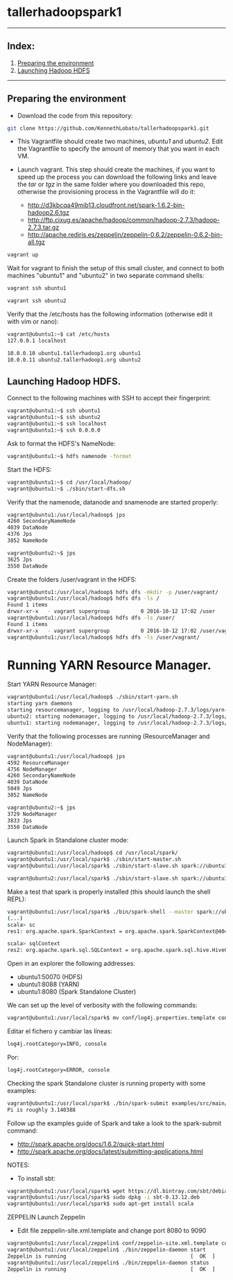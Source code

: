 # tallerhadoopspark1
***

## Index:
1. [Preparing the environment](#preparing)
2. [Launching Hadoop HDFS](#HDFS)
---

## Preparing the environment <a name="preparing"></a>
- Download the code from this repository:
```Bash
git clone https://github.com/KennethLobato/tallerhadoopspark1.git
```

- This Vagrantfile should create two machines, *ubuntu1* and *ubuntu2*. Edit the Vagrantfile to specify the amount of memory that you want in each VM.

- Launch vagrant. This step should create the machines, if you want to speed up the process you can download the following links and leave the *tar* or *tgz* in the same folder where you downloaded this repo, otherwise the provisioning process in the Vagrantfile will do it:
    * http://d3kbcqa49mib13.cloudfront.net/spark-1.6.2-bin-hadoop2.6.tgz
    * http://ftp.cixug.es/apache/hadoop/common/hadoop-2.7.3/hadoop-2.7.3.tar.gz
    * http://apache.rediris.es/zeppelin/zeppelin-0.6.2/zeppelin-0.6.2-bin-all.tgz

```Bash
vagrant up
```

Wait for vagrant to finish the setup of this small cluster, and connect to both machines "ubuntu1" and "ubuntu2" in two separate command shells:
```Bash
vagrant ssh ubuntu1
```
```Bash
vagrant ssh ubuntu2
```

Verify that the /etc/hosts has the following information (otherwise edit it with vim or nano):
```Bash
vagrant@ubuntu1:~$ cat /etc/hosts
127.0.0.1 localhost

10.0.0.10 ubuntu1.tallerhadoop1.org ubuntu1
10.0.0.11 ubuntu2.tallerhadoop1.org ubuntu2
```

## Launching Hadoop HDFS. <a name="HDFS"></a>
Connect to the following machines with SSH to accept their fingerprint:
```Bash
vagrant@ubuntu1:~$ ssh ubuntu1
vagrant@ubuntu1:~$ ssh ubuntu2
vagrant@ubuntu1:~$ ssh localhost
vagrant@ubuntu1:~$ ssh 0.0.0.0
```

Ask to format the HDFS's NameNode:
```Bash
vagrant@ubuntu1:~$ hdfs namenode -format
```

Start the HDFS:
```Bash
vagrant@ubuntu1:~$ cd /usr/local/hadoop/
vagrant@ubuntu1:~$ ./sbin/start-dfs.sh
```
Verify that the namenode, datanode and snamenode are started properly:
```Bash
vagrant@ubuntu1:/usr/local/hadoop$ jps
4260 SecondaryNameNode
4039 DataNode
4376 Jps
3852 NameNode
```

```Bash
vagrant@ubuntu2:~$ jps
3625 Jps
3550 DataNode
```

Create the folders /user/vagrant in the HDFS:
```Bash
vagrant@ubuntu1:/usr/local/hadoop$ hdfs dfs -mkdir -p /user/vagrant/
vagrant@ubuntu1:/usr/local/hadoop$ hdfs dfs -ls /
Found 1 items
drwxr-xr-x   - vagrant supergroup          0 2016-10-12 17:02 /user
vagrant@ubuntu1:/usr/local/hadoop$ hdfs dfs -ls /user/
Found 1 items
drwxr-xr-x   - vagrant supergroup          0 2016-10-12 17:02 /user/vagrant
vagrant@ubuntu1:/usr/local/hadoop$ hdfs dfs -ls /user/vagrant/
```

# Running YARN Resource Manager. <a name="YARN"></a>
Start YARN Resource Manager:
```Bash
vagrant@ubuntu1:/usr/local/hadoop$ ./sbin/start-yarn.sh
starting yarn daemons
starting resourcemanager, logging to /usr/local/hadoop-2.7.3/logs/yarn-vagrant-resourcemanager-ubuntu1.out
ubuntu2: starting nodemanager, logging to /usr/local/hadoop-2.7.3/logs/yarn-vagrant-nodemanager-ubuntu2.out
ubuntu1: starting nodemanager, logging to /usr/local/hadoop-2.7.3/logs/yarn-vagrant-nodemanager-ubuntu1.out
```
Verify that the following processes are running (ResourceManager and NodeManager):
```Bash
vagrant@ubuntu1:/usr/local/hadoop$ jps
4592 ResourceManager
4756 NodeManager
4260 SecondaryNameNode
4039 DataNode
5049 Jps
3852 NameNode
```
```Bash
vagrant@ubuntu2:~$ jps
3729 NodeManager
3833 Jps
3550 DataNode
```

Launch Spark in Standalone cluster mode:
```Bash
vagrant@ubuntu1:/usr/local/hadoop$ cd /usr/local/spark/
vagrant@ubuntu1:/usr/local/spark$ ./sbin/start-master.sh
vagrant@ubuntu1:/usr/local/spark$ ./sbin/start-slave.sh spark://ubuntu1:7077
```

```Bash
vagrant@ubuntu2:/usr/local/spark$ ./sbin/start-slave.sh spark://ubuntu1:7077
```

Make a test that spark is properly installed (this should launch the shell REPL):
```Bash
vagrant@ubuntu1:/usr/local/spark$ ./bin/spark-shell --master spark://ubuntu1:7077
(...)
scala> sc
res1: org.apache.spark.SparkContext = org.apache.spark.SparkContext@4045fd1f

scala> sqlContext
res2: org.apache.spark.sql.SQLContext = org.apache.spark.sql.hive.HiveContext@738a977d
```

Open in an explorer the following addresses:
- ubuntu1:50070 (HDFS)
- ubuntu1:8088 (YARN)
- ubuntu1:8080 (Spark Standalone Cluster)

We can set up the level of verbosity with the following commands:

```Bash
vagrant@ubuntu1:/usr/local/spark$ mv conf/log4j.properties.template conf/log4j.properties
```

Editar el fichero y cambiar las líneas:
```Bash
log4j.rootCategory=INFO, console
```

Por:
```Bash
log4j.rootCategory=ERROR, console
```

Checking the spark Standalone cluster is running property with some examples:
```Bash
vagrant@ubuntu1:/usr/local/spark$ ./bin/spark-submit examples/src/main/python/pi.py 10
Pi is roughly 3.140388
```

Follow up the examples guide of Spark and take a look to the spark-submit command:
- http://spark.apache.org/docs/1.6.2/quick-start.html
- http://spark.apache.org/docs/latest/submitting-applications.html

NOTES:
- To install sbt:
```Bash
vagrant@ubuntu1:/usr/local/spark$ wget https://dl.bintray.com/sbt/debian/sbt-0.13.12.deb
vagrant@ubuntu1:/usr/local/spark$ sudo dpkg -i sbt-0.13.12.deb
vagrant@ubuntu1:/usr/local/spark$ sudo apt-get install scala
```

ZEPPELIN
Launch Zeppelin

- Edit file zeppelin-site.xml.template and change port 8080 to 9090

```Bash
vagrant@ubuntu1:/usr/local/zeppelin$ conf/zeppelin-site.xml.template conf/zeppeling-site.xml
vagrant@ubuntu1:/usr/local/zeppelin$ ./bin/zeppelin-daemon start
Zeppelin is running                                        [  OK  ]
vagrant@ubuntu1:/usr/local/zeppelin$ ./bin/zeppelin-daemon status
Zeppelin is running                                        [  OK  ]
```
